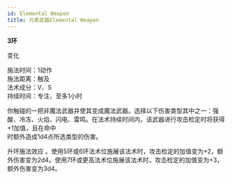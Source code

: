 ```yaml
---
id: Elemental Weapon
title: 元素武器Elemental Weapon
---
```


**3环**

变化

施法时间：1动作  
施法距离：触及  
法术成分：V、S  
持续时间：专注，至多1小时  


你触碰的一把非魔法武器并使其变成魔法武器。选择以下伤害类型其中之一：强酸、冷冻、火焰、闪电、雷鸣。在法术持续时间内，该武器进行攻击检定时将获得+1加值，且在命中  
时额外造成1d4点所选类型的伤害。

升环施法效应
。使用5环或6环法术位施展该法术时，攻击检定的加值变为+2，额外伤害变为2d4。使用7环或更高法术位施展该法术时，攻击检定的加值变为+3，额外伤害变为3d4。
